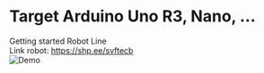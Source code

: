 # Target Arduino Uno R3, Nano, ...
Getting started Robot Line <br>
Link robot: https://shp.ee/svftecb <br>
![Demo](doc/demo2.gif)

